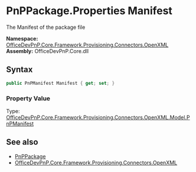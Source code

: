 # PnPPackage.Properties Manifest
 The Manifest of the package file   

**Namespace:** [OfficeDevPnP.Core.Framework.Provisioning.Connectors.OpenXML](OfficeDevPnP.Core.Framework.Provisioning.Connectors.OpenXML.md)  
**Assembly:** OfficeDevPnP.Core.dll  
## Syntax
```C#
public PnPManifest Manifest { get; set; }
```

### Property Value
Type: [OfficeDevPnP.Core.Framework.Provisioning.Connectors.OpenXML.Model.PnPManifest](OfficeDevPnP.Core.Framework.Provisioning.Connectors.OpenXML.Model.PnPManifest.md)  

## See also
- [PnPPackage](OfficeDevPnP.Core.Framework.Provisioning.Connectors.OpenXML.PnPPackage.md) 
- [OfficeDevPnP.Core.Framework.Provisioning.Connectors.OpenXML](OfficeDevPnP.Core.Framework.Provisioning.Connectors.OpenXML.md) 
